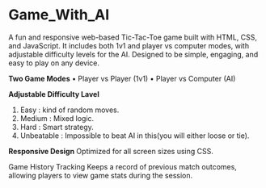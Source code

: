 # Game_With_AI
A fun and responsive web-based Tic-Tac-Toe game built with HTML, CSS, and JavaScript. It includes both 1v1 and player vs computer modes, with adjustable difficulty levels for the AI. Designed to be simple, engaging, and easy to play on any device.

**Two Game Modes**
• Player vs Player (1v1)
• Player vs Computer (AI)

**Adjustable Difficulty Lavel** 
1. Easy : kind of random moves.
2. Medium : Mixed logic.
3. Hard : Smart strategy.
4. Unbeatable : Impossible to beat AI in this(you will either loose or tie).

**Responsive Design**
Optimized for all screen sizes using CSS.

Game History Tracking 
Keeps a record of previous match outcomes, allowing players to view game stats during the session. 
